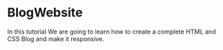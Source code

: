 # BlogWebsite
In this tutorial We are going to learn how to create a complete HTML and CSS Blog and make it responsive.
